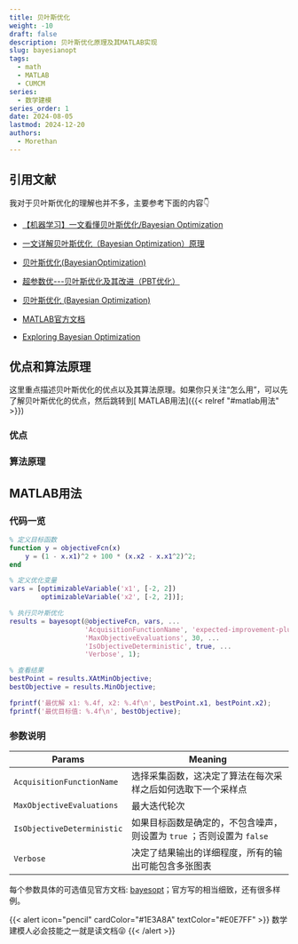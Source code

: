 ```yaml
---
title: 贝叶斯优化
weight: -10
draft: false
description: 贝叶斯优化原理及其MATLAB实现
slug: bayesianopt
tags:
  - math
  - MATLAB
  - CUMCM
series:
  - 数学建模
series_order: 1
date: 2024-08-05
lastmod: 2024-12-20
authors:
  - Morethan
---
```


## 引用文献

我对于贝叶斯优化的理解也并不多，主要参考下面的内容👇

- [【机器学习】一文看懂贝叶斯优化/Bayesian Optimization](https://blog.csdn.net/qq_27590277/article/details/115451660)

- [一文详解贝叶斯优化（Bayesian Optimization）原理](https://www.cnblogs.com/milliele/p/17782631.html)

- [贝叶斯优化(BayesianOptimization)](https://blog.csdn.net/Leon_winter/article/details/86604553)

- [超参数优---贝叶斯优化及其改进（PBT优化）](https://blog.csdn.net/xys430381_1/article/details/103871212)

- [贝叶斯优化 (Bayesian Optimization)](https://leovan.me/cn/2020/06/bayesian-optimization/)

- [MATLAB官方文档](https://ww2.mathworks.cn/help/stats/bayesopt.html?s_tid=srchtitle_site_search_1_bayesopt)

- [Exploring Bayesian Optimization](https://distill.pub/2020/bayesian-optimization/)

## 优点和算法原理

这里重点描述贝叶斯优化的优点以及其算法原理。如果你只关注“怎么用”，可以先了解贝叶斯优化的优点，然后跳转到[ MATLAB用法]({{< relref "#matlab用法" >}})

### 优点

### 算法原理

## MATLAB用法

### 代码一览

```matlab
% 定义目标函数
function y = objectiveFcn(x)
    y = (1 - x.x1)^2 + 100 * (x.x2 - x.x1^2)^2;
end

% 定义优化变量
vars = [optimizableVariable('x1', [-2, 2])
        optimizableVariable('x2', [-2, 2])];

% 执行贝叶斯优化
results = bayesopt(@objectiveFcn, vars, ...
                   'AcquisitionFunctionName', 'expected-improvement-plus', ...
                   'MaxObjectiveEvaluations', 30, ...
                   'IsObjectiveDeterministic', true, ...
                   'Verbose', 1);

% 查看结果
bestPoint = results.XAtMinObjective;
bestObjective = results.MinObjective;

fprintf('最优解 x1: %.4f, x2: %.4f\n', bestPoint.x1, bestPoint.x2);
fprintf('最优目标值: %.4f\n', bestObjective);
```

### 参数说明

| Params                     | Meaning                                     |
| -------------------------- | ------------------------------------------- |
| `AcquisitionFunctionName`  | 选择采集函数，这决定了算法在每次采样之后如何选取下一个采样点              |
| `MaxObjectiveEvaluations`  | 最大迭代轮次                                      |
| `IsObjectiveDeterministic` | 如果目标函数是确定的，不包含噪声，则设置为 `true` ；否则设置为 `false` |
| `Verbose`                  | 决定了结果输出的详细程度，所有的输出可能包含多张图表                  |

每个参数具体的可选值见官方文档: [bayesopt](https://ww2.mathworks.cn/help/stats/bayesopt.html?s_tid=srchtitle_site_search_1_bayesopt)；官方写的相当细致，还有很多样例。


{{< alert icon="pencil" cardColor="#1E3A8A" textColor="#E0E7FF" >}}
数学建模人必会技能之一就是读文档😝
{{< /alert >}}

